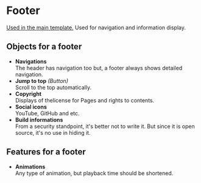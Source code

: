 # Footer  

  [Used in the main template.](/docs/rd/main-template.md)
  Used for navigation and information display.

## Objects for a footer  

<!-- -->
- **Navigations**  
  The header has navigation too but, a footer always shows detailed navigation.
- **Jump to top** _(Button)_  
  Scroll to the top automatically.
- **Copyright**  
  Displays of thelicense for Pages and rights to contents.
- **Social icons**  
  YouTube, GitHub and etc.
- **Build informations**  
  From a security standpoint, it's better not to write it. But since it is open source, it's no use in hiding it.
<!-- -->

## Features for a footer  

<!-- -->
- **Animations**  
Any type of animation, but playback time should be shortened.
<!-- -->

